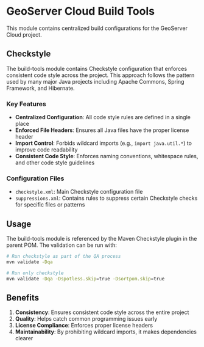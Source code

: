 # GeoServer Cloud Build Tools

This module contains centralized build configurations for the GeoServer Cloud project.

## Checkstyle

The build-tools module contains Checkstyle configuration that enforces consistent code style across the project. This approach follows the pattern used by many major Java projects including Apache Commons, Spring Framework, and Hibernate.

### Key Features

- **Centralized Configuration**: All code style rules are defined in a single place
- **Enforced File Headers**: Ensures all Java files have the proper license header
- **Import Control**: Forbids wildcard imports (e.g., `import java.util.*`) to improve code readability
- **Consistent Code Style**: Enforces naming conventions, whitespace rules, and other code style guidelines

### Configuration Files

- `checkstyle.xml`: Main Checkstyle configuration file
- `suppressions.xml`: Contains rules to suppress certain Checkstyle checks for specific files or patterns

## Usage

The build-tools module is referenced by the Maven Checkstyle plugin in the parent POM. The validation can be run with:

```bash
# Run checkstyle as part of the QA process
mvn validate -Dqa

# Run only checkstyle
mvn validate -Dqa -Dspotless.skip=true -Dsortpom.skip=true
```

## Benefits

1. **Consistency**: Ensures consistent code style across the entire project
2. **Quality**: Helps catch common programming issues early
3. **License Compliance**: Enforces proper license headers
4. **Maintainability**: By prohibiting wildcard imports, it makes dependencies clearer